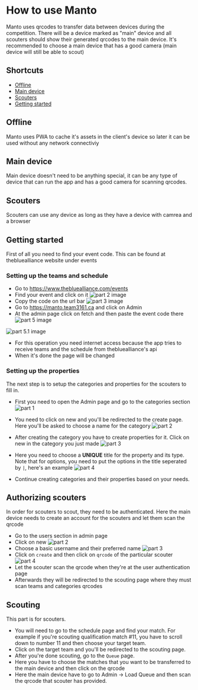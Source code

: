 
# How to use Manto

Manto uses qrcodes to transfer data between devices during the competition. There will be a device marked as "main" device and all scouters should show their generated qrcodes to the main device. It's recommended to choose a main device that has a good camera (main device will still be able to scout)

## Shortcuts

 - [Offline]()
 - [Main device]()
 - [Scouters]()
 - [Getting started]()

## Offline

Manto uses PWA to cache it's assets in the client's device so later it can be used without any network connectiviy

## Main device

Main device doesn't need to be anything special, it can be any type of device that can run the app and has a good camera for scanning qrcodes.

## Scouters

Scouters can use any device as long as they have a device with camrea and a browser

## Getting started

First of all you need to find your event code. This can be found at thebluealliance website under events

### Setting up the teams and schedule

- Go to https://www.thebluealliance.com/events
- Find your event and click on it
![part 2 image](https://i.ibb.co/0n5mD5V/1.png)
- Copy the code on the url bar
![part 3 image](https://i.ibb.co/N1nm141/2.png)
- Go to https://manto.team3161.ca and click on Admin
- At the admin page click on fetch and then paste the event code there
![part 5 image](https://i.ibb.co/LCZ7pg0/3.png)

![part 5.1 image](https://i.ibb.co/fQ5wgsD/4.png)

- For this operation you need internet access because the app tries to receive teams and the schedule from thebluealliance's api
- When it's done the page will be changed

### Setting up the properties

The next step is to setup the categories and properties for the scouters to fill in.

- First you need to open the Admin page and go to the categories section
![part 1](https://i.ibb.co/GdfXY5K/5.png)

- You need to click on new and you'll be redirected to the create page. Here you'll be asked to choose a name for the category
![part 2](https://i.ibb.co/KDypqL0/6.png)

- After creating the category you have to create properties for it. Click on new in the category you just made
![part 3](https://i.ibb.co/6rMymVX/7.png)

- Here you need to choose a **UNIQUE** title for the property and its type. Note that for options, you need to put the options in the title seperated by `|`, here's an example
![part 4](https://i.ibb.co/Yb889gK/8.png)

- Continue creating categories and their properties based on your needs.


## Authorizing scouters

In order for scouters to scout, they need to be authenticated. Here the main device needs to create an account for the scouters and let them scan the qrcode

- Go to the users section in admin page
- Click on new
![part 2](https://i.ibb.co/MgJqyxx/9.png)
- Choose a basic username and their preferred name
![part 3](https://i.ibb.co/kBQn4Kf/10.png)
- Click on `create` and then click on `qrcode` of the particular scouter
![part 4](https://i.ibb.co/PZj4Jr8/12.png)
- Let the scouter scan the qrcode when they're at the user authentication page
- Afterwards they will be redirected to the scouting page where they must scan teams and categories qrcodes


## Scouting

This part is for scouters.

- You will need to go to the schedule page and find your match. For example if you're scouting qualification match #11, you have to scroll down to number 11 and then choose your target team.
- Click on the target team and you'll be redirected to the scouting page.
- After you're done scouting, go to the `Queue` page.
- Here you have to choose the matches that you want to be transferred to the main device and then click on the qrcode
- Here the main device have to go to Admin -> Load Queue and then scan the qrcode that scouter has provided.